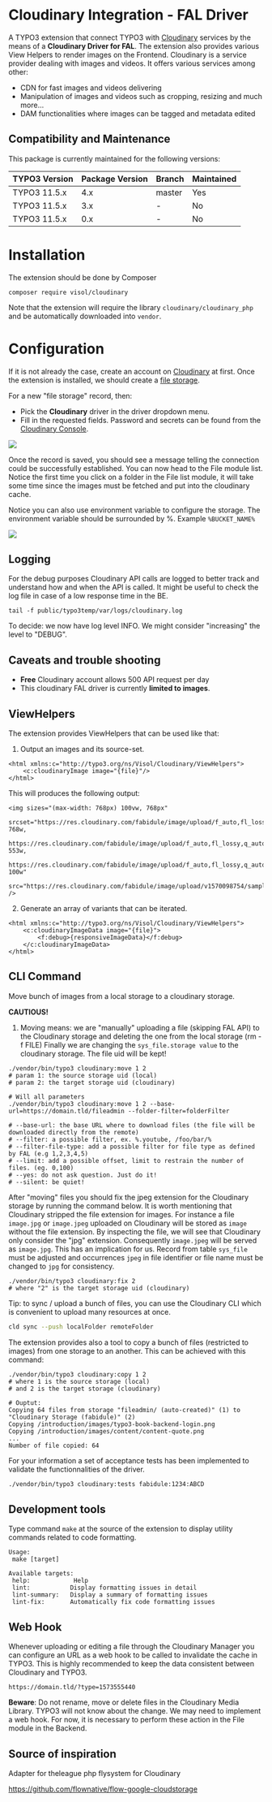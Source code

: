 # Cloudinary Integration - FAL Driver

A TYPO3 extension that connect TYPO3 with [Cloudinary](cloudinary.com) services
by the means of a **Cloudinary Driver for FAL**.
The extension also provides various View Helpers to render images on the Frontend.
Cloudinary is a service provider dealing with images and videos. 
It offers various services among other:

* CDN for fast images and videos delivering
* Manipulation of images and videos such as cropping, resizing and much more...
* DAM functionalities where images can be tagged and metadata edited

## Compatibility and Maintenance

This package is currently maintained for the following versions:

| TYPO3 Version | Package Version | Branch  | Maintained    |
|---------------|-----------------|---------|---------------|
| TYPO3 11.5.x  | 4.x             | master  | Yes           |
| TYPO3 11.5.x  | 3.x             | -       | No            |
| TYPO3 11.5.x  | 0.x             | -       | No            |

Installation
============

The extension should be done by Composer

```
composer require visol/cloudinary
```

Note that the extension will require the library `cloudinary/cloudinary_php` and 
be automatically downloaded into `vendor`.


Configuration
=============

If it is not already the case, create an account on [Cloudinary](https://cloudinary.com/users/register/free) at first.
Once the extension is installed, we should create a [file storage](https://docs.typo3.org/m/typo3/reference-coreapi/master/en-us/ApiOverview/Fal/Administration/Storages.html). 

For a new "file storage" record, then:

* Pick the **Cloudinary** driver in the driver dropdown menu.
* Fill in the requested fields. Password and secrets can be found from the [Cloudinary Console](https://cloudinary.com/console).


![](Documentation/driver-configuration-02.png)

Once the record is saved, you should see a message telling the connection could be successfully established. 
You can now head to the File module list. 
Notice the first time you click on a folder in the File list module, 
it will take some time since the images must be fetched and put into the cloudinary cache.

Notice you can also use environment variable to configure the storage.
The environment variable should be surrounded by %. Example `%BUCKET_NAME%`

![](Documentation/driver-configuration-01.png)

Logging
-------

For the debug purposes Cloudinary API calls are logged to better track and understand how and when the API is called.
It might be useful to check the log file in case of a low response time in the BE.

```
tail -f public/typo3temp/var/logs/cloudinary.log
```

To decide: we now have log level INFO. We might consider "increasing" the level to "DEBUG".

Caveats and trouble shooting
----------------------------

* **Free** Cloudinary account allows 500 API request per day 
* This cloudinary FAL driver is currently **limited to images**.

ViewHelpers
-----------

The extension provides ViewHelpers that can be used like that:

1. Output an images and its source-set.

```
<html xmlns:c="http://typo3.org/ns/Visol/Cloudinary/ViewHelpers">
    <c:cloudinaryImage image="{file}"/>
</html>
```

This will produces the following output:

```
<img sizes="(max-width: 768px) 100vw, 768px" 
     srcset="https://res.cloudinary.com/fabidule/image/upload/f_auto,fl_lossy,q_auto,c_crop/c_scale,w_768/v1570098754/sample/animals/cat.jpg 768w,
            https://res.cloudinary.com/fabidule/image/upload/f_auto,fl_lossy,q_auto,c_crop/c_scale,w_553/v1570098754/sample/animals/cat.jpg 553w,
            https://res.cloudinary.com/fabidule/image/upload/f_auto,fl_lossy,q_auto,c_crop/c_scale,w_100/v1570098754/sample/animals/cat.jpg 100w" 
    src="https://res.cloudinary.com/fabidule/image/upload/v1570098754/sample/animals/cat.jpg" />
```

2. Generate an array of variants that can be iterated.

```
<html xmlns:c="http://typo3.org/ns/Visol/Cloudinary/ViewHelpers">
    <c:cloudinaryImageData image="{file}">
        <f:debug>{responsiveImageData}</f:debug>
    </c:cloudinaryImageData>
</html>
```

CLI Command
-----------

Move bunch of images from a local storage to a cloudinary storage.

**CAUTIOUS!**
1. Moving means: we are "manually" uploading a file (skipping FAL API)
to the Cloudinary storage and deleting the one from the local storage (rm -f FILE) 
Finally we are changing the `sys_file.storage value` to the cloudinary storage.
The file uid will be kept!
  
```shell script
./vendor/bin/typo3 cloudinary:move 1 2
# param 1: the source storage uid (local)
# param 2: the target storage uid (cloudinary)

# Will all parameters
./vendor/bin/typo3 cloudinary:move 1 2 --base-url=https://domain.tld/fileadmin --folder-filter=folderFilter

# --base-url: the base URL where to download files (the file will be downloaded directly from the remote)
# --filter: a possible filter, ex. %.youtube, /foo/bar/%
# --filter-file-type: add a possible filter for file type as defined by FAL (e.g 1,2,3,4,5)
# --limit: add a possible offset, limit to restrain the number of files. (eg. 0,100)
# --yes: do not ask question. Just do it!
# --silent: be quiet!
```

After "moving" files you should fix the jpeg extension for the Cloudinary storage by running
the command below.
It is worth mentioning that Cloudinary stripped the file extension for images. For instance
a file `image.jpg` or `image.jpeg` uploaded on Cloudinary will be stored as `image`
without the file extension. By inspecting the file, we will see that Cloudinary only consider 
the "jpg" extension. Consequently `image.jpeg` will be served as `image.jpg`. 
This has an implication for us. Record from table `sys_file` must be adjusted and occurrences
`jpeg` in file identifier or file name must be changed to `jpg` for consistency.

```shell script
./vendor/bin/typo3 cloudinary:fix 2
# where "2" is the target storage uid (cloudinary)
```

Tip: to sync / upload a bunch of files, you can use the Cloudinary CLI which is convenient to upload
many resources at once.

```bash
cld sync --push localFolder remoteFolder
```

The extension provides also a tool to copy a bunch of files (restricted to images) from one storage to an another. 
This can be achieved with this command:

```shell script
./vendor/bin/typo3 cloudinary:copy 1 2         
# where 1 is the source storage (local)
# and 2 is the target storage (cloudinary)
 
# Ouptut:
Copying 64 files from storage "fileadmin/ (auto-created)" (1) to "Cloudinary Storage (fabidule)" (2)
Copying /introduction/images/typo3-book-backend-login.png
Copying /introduction/images/content/content-quote.png
...
Number of file copied: 64
``` 

For your information a set of acceptance tests has been implemented to validate the functionnalities
of the driver.

```bash
./vendor/bin/typo3 cloudinary:tests fabidule:1234:ABCD 
```

Development tools
-----------------

Type command `make` at the source of the extension to display utility commands related to code formatting. 

```
Usage:
 make [target]

Available targets:
 help:            Help
 lint:           Display formatting issues in detail
 lint-summary:   Display a summary of formatting issues
 lint-fix:       Automatically fix code formatting issues
```

Web Hook
--------

Whenever uploading or editing a file through the Cloudinary Manager you can configure an URL
as a web hook to be called to invalidate the cache in TYPO3. 
This is highly recommended to keep the data consistent between Cloudinary and TYPO3. 

```shell script
https://domain.tld/?type=1573555440
```

**Beware**: Do not rename, move or delete files in the Cloudinary Media Library. TYPO3 will not know about the change. 
We may need to implement a web hook. For now, it is necessary to perform these action in the File module in the Backend.

Source of inspiration
---------------------

Adapter for theleague php flysystem for Cloudinary

https://github.com/flownative/flow-google-cloudstorage
